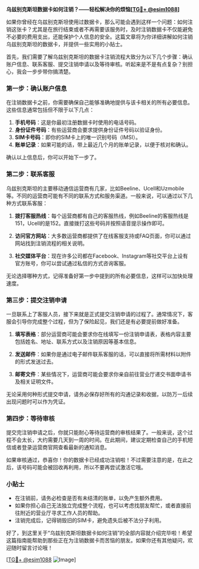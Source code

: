 **乌兹别克斯坦数据卡如何注销？——轻松解决你的烦恼[[TG💪+ @esim1088](https://t.me/s/esim1088)]**

如果你曾经在乌兹别克斯坦使用过数据卡，那么可能会遇到这样一个问题：如何注销这张卡？尤其是在旅行结束或者不再需要该服务时，及时注销数据卡不仅能避免不必要的费用支出，还能保护个人信息的安全。这篇文章将为你详细讲解如何注销乌兹别克斯坦的数据卡，并提供一些实用的小贴士。

首先，我们需要了解乌兹别克斯坦的数据卡注销流程大致分为以下几个步骤：确认账户信息、联系客服、提交注销申请以及等待审核。听起来是不是有点复杂？别担心，我会一步步带你搞清楚。

### 第一步：确认账户信息

在注销数据卡之前，你需要确保自己能够准确地提供与该卡相关的所有必要信息。这些信息通常包括但不限于以下几点：

1. **手机号码**：这是你最初注册数据卡时使用的电话号码。
2. **身份证件号码**：有些运营商会要求提供身份证件号码以验证身份。
3. **SIM卡号码**：即你的SIM卡上的唯一识别号码（IMSI）。
4. **账单记录**：如果可能的话，带上最近几个月的账单记录，以便于核对和确认。

确认以上信息后，你可以开始下一步了。

### 第二步：联系客服

乌兹别克斯坦的主要移动通信运营商有几家，比如Beeline、Ucell和Uzmobile等。不同的运营商可能有不同的联系方式和服务渠道。一般来说，可以通过以下几种方式联系客服：

1. **拨打客服热线**：每个运营商都有自己的客服热线，例如Beeline的客服热线是151，Ucell的是152。直接拨打这些号码并按照语音提示操作即可。
   
2. **访问官方网站**：大多数运营商都提供了在线客服支持或FAQ页面，你可以通过网站找到注销流程的相关说明。
   
3. **社交媒体平台**：现在许多公司都在Facebook、Instagram等社交平台上设有官方账号，你可以尝试通过私信的方式咨询客服。

无论选择哪种方式，记得准备好第一步中提到的所有必要信息，这样可以加快处理速度。

### 第三步：提交注销申请

一旦联系上了客服人员，接下来就是正式提交注销申请的过程了。通常情况下，客服会引导你完成整个过程，但为了保险起见，我们还是有必要提前做好准备。

1. **填写表格**：部分运营商可能会要求你在线填写一份注销申请表，表格内容主要包括姓名、地址、联系方式以及注销原因等基本信息。
   
2. **发送邮件**：如果你是通过电子邮件联系客服的话，可以直接将所需材料以附件的形式发送过去。
   
3. **邮寄文件**：某些情况下，运营商可能会要求你亲自前往营业厅递交书面申请书及相关证明文件。

无论采用何种形式提交申请，请务必保存好所有的沟通记录和收据，以防万一后续出现问题时可以作为凭证。

### 第四步：等待审核

提交完注销申请之后，你就只能耐心等待运营商的审核结果了。一般来说，这个过程不会太长，大约需要几天到一周的时间。在此期间，建议定期检查自己的手机短信或者登录运营商官网查看最新的通知消息。

如果审核通过，恭喜你！你的数据卡已经成功注销啦！不过需要注意的是，在此之后，该号码可能会被回收再利用，所以不要再尝试激活它哦。

### 小贴士

- 在注销前，请务必检查是否有未结清的账单，以免产生额外费用。
- 如果你担心自己无法独立完成整个流程，也可以考虑找朋友帮忙，或者直接前往附近的营业厅寻求工作人员的帮助。
- 注销完成后，记得销毁旧的SIM卡，避免遗失后被不法分子利用。

好了，到这里关于“乌兹别克斯坦数据卡如何注销”的全部内容就介绍完毕啦！希望这篇指南能帮助到那些正在为注销数据卡而苦恼的朋友。如果你还有其他疑问，欢迎随时留言讨论哦！

[[TG💪+ @esim1088](https://t.me/s/esim1088) ![Image](https://i.postimg.cc/4NQfJmqS/Snipaste-2025-05-13-00-14-12.png)]